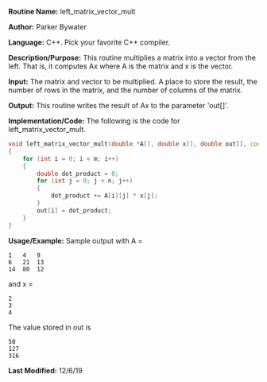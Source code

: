 **Routine Name:** left\_matrix\_vector\_mult 

**Author:** Parker Bywater

**Language:** C++. Pick your favorite C++ compiler. 

**Description/Purpose:** This routine multiplies a matrix into a vector from the left. That is, it computes Ax
where A is the matrix and x is the vector.  

**Input:** The matrix and vector to be multiplied. A place to store the result, the number of rows in 
the matrix, and the number of columns of the matrix.  
 
**Output:** This routine writes the result of Ax to the parameter 'out[]'.  

**Implementation/Code:** The following is the code for left\_matrix\_vector\_mult.
   
```C++
void left_matrix_vector_mult(double *A[], double x[], double out[], const int m, const int n)
{
    for (int i = 0; i < m; i++)
    {
        double dot_product = 0; 
        for (int j = 0; j < n; j++)
        {
            dot_product += A[i][j] * x[j];
        }
        out[i] = dot_product; 
    }
}
```

**Usage/Example:** Sample output with A =   

    1   4   9
    6   21  13
    14  80  12

and x = 
    
    2
    3 
    4

The value stored in out is  
    
    50
    127
    316

**Last Modified:** 12/6/19 
